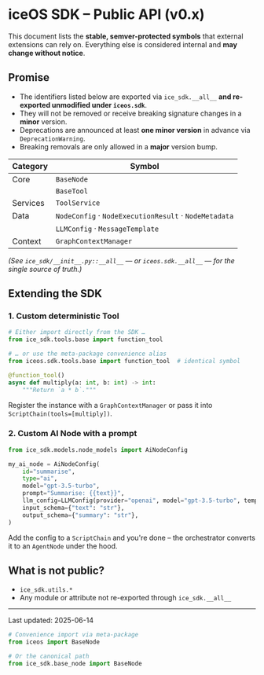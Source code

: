 # iceOS SDK – Public API (v0.x)

This document lists the **stable, semver-protected symbols** that external
extensions can rely on.  Everything else is considered internal and **may
change without notice**.

## Promise

* The identifiers listed below are exported via `ice_sdk.__all__` **and re-exported unmodified under `iceos.sdk`**.
* They will not be removed or receive breaking signature changes in a **minor** version.
* Deprecations are announced at least **one minor version** in advance via
  `DeprecationWarning`. 
* Breaking removals are only allowed in a **major** version bump.

| Category | Symbol |
|----------|--------|
| Core     | `BaseNode` |
|          | `BaseTool` |
| Services | `ToolService` |
| Data     | `NodeConfig` · `NodeExecutionResult` · `NodeMetadata` |
|          | `LLMConfig` · `MessageTemplate` |
| Context  | `GraphContextManager` |

*(See `ice_sdk/__init__.py::__all__` — or `iceos.sdk.__all__` — for the single source of truth.)*

## Extending the SDK

### 1. Custom deterministic **Tool**

```python
# Either import directly from the SDK …
from ice_sdk.tools.base import function_tool

# … or use the meta-package convenience alias
from iceos.sdk.tools.base import function_tool  # identical symbol

@function_tool()
async def multiply(a: int, b: int) -> int:
    """Return `a * b`."""
```

Register the instance with a `GraphContextManager` or pass it into
`ScriptChain(tools=[multiply])`.

### 2. Custom **AI Node** with a prompt

```python
from ice_sdk.models.node_models import AiNodeConfig

my_ai_node = AiNodeConfig(
    id="summarise",
    type="ai",
    model="gpt-3.5-turbo",
    prompt="Summarise: {{text}}",
    llm_config=LLMConfig(provider="openai", model="gpt-3.5-turbo", temperature=0.2),
    input_schema={"text": "str"},
    output_schema={"summary": "str"},
)
```

Add the config to a `ScriptChain` and you're done – the orchestrator converts
it to an `AgentNode` under the hood.

## What is **not** public?

* `ice_sdk.utils.*`
* Any module or attribute not re-exported through `ice_sdk.__all__`


---

Last updated: 2025-06-14

```python
# Convenience import via meta-package
from iceos import BaseNode

# Or the canonical path
from ice_sdk.base_node import BaseNode
``` 
